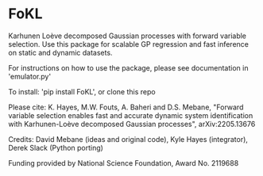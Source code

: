 # FoKL
Karhunen Loève decomposed Gaussian processes with forward variable
selection. Use this package for scalable GP regression and fast
inference on static and dynamic datasets.

For instructions on how to use the package, please see documentation in 'emulator.py'

To install: 'pip install FoKL', or clone this repo

Please cite: K. Hayes, M.W. Fouts, A. Baheri and
D.S. Mebane, "Forward variable selection enables fast and accurate
dynamic system identification with Karhunen-Loève decomposed Gaussian
processes", arXiv:2205.13676

Credits: David Mebane (ideas and original code), Kyle Hayes
(integrator), Derek Slack (Python porting)

Funding provided by National Science Foundation, Award No. 2119688



